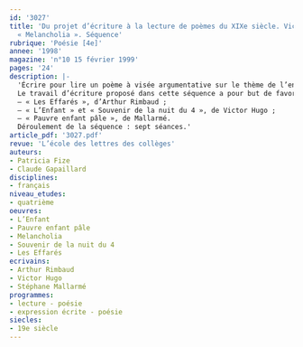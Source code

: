 ```yaml
---
id: '3027'
title: 'Du projet d’écriture à la lecture de poèmes du XIXe siècle. Victor Hugo :
  « Melancholia ». Séquence'
rubrique: 'Poésie [4e]'
annee: '1998'
magazine: 'n°10 15 février 1999'
pages: '24'
description: |-
  'Écrire pour lire un poème à visée argumentative sur le thème de l’enfant …
  Le travail d’écriture proposé dans cette séquence a pour but de favoriser l’accès des élèves au sens d’un texte particulier : un poème à visée argumentative. L’élève doit écrire un poème à visée argumentative en répondant à une lettre écrite par un patron de distillerie du XIXe siècle au sujet du travail des enfants. Il compare ensuite sa production à celle d’auteurs du XIXe siècle sur le thème de l’enfant misérable :
  – « Les Effarés », d’Arthur Rimbaud ;
  – « L’Enfant » et « Souvenir de la nuit du 4 », de Victor Hugo ;
  – « Pauvre enfant pâle », de Mallarmé.
  Déroulement de la séquence : sept séances.'
article_pdf: '3027.pdf'
revue: 'L’école des lettres des collèges'
auteurs:
- Patricia Fize
- Claude Gapaillard
disciplines:
- français
niveau_etudes:
- quatrième
oeuvres:
- L’Enfant
- Pauvre enfant pâle
- Melancholia
- Souvenir de la nuit du 4
- Les Effarés
ecrivains:
- Arthur Rimbaud
- Victor Hugo
- Stéphane Mallarmé
programmes:
- lecture - poésie
- expression écrite - poésie
siecles:
- 19e siècle
---
```

